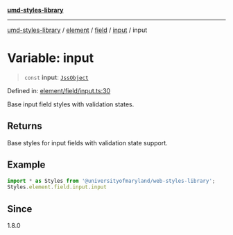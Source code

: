 [**umd-styles-library**](../../../../../../README.md)

***

[umd-styles-library](../../../../../../modules.md) / [element](../../../../../README.md) / [field](../../../README.md) / [input](../README.md) / input

# Variable: input

> `const` **input**: [`JssObject`](../../../../../../utilities/namespaces/transform/type-aliases/JssObject.md)

Defined in: [element/field/input.ts:30](https://github.com/UMD-Digital/design-system/blob/2d95010ba8e3e1595ebab66599330577b600c5fb/packages/styles/source/element/field/input.ts#L30)

Base input field styles with validation states.

## Returns

Base styles for input fields with validation state support.

## Example

```typescript
import * as Styles from '@universityofmaryland/web-styles-library';
Styles.element.field.input.input
```

## Since

1.8.0
